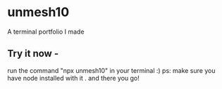 # unmesh10
    
A terminal portfolio I made

## Try it now -

run the command "npx unmesh10" in your terminal :)
ps: make sure you have node installed with it .
and there you go! 
